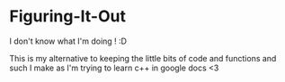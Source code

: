 # Figuring-It-Out
I don't know what I'm doing ! :D

This is my alternative to keeping the little bits of code and functions and such I make as I'm trying to learn c++ in google docs <3
